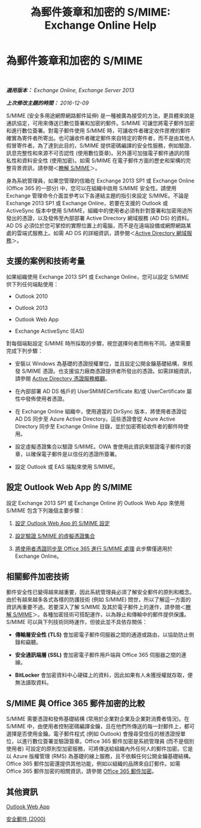 ﻿---
title: '為郵件簽章和加密的 S/MIME: Exchange Online Help'
TOCTitle: 為郵件簽章和加密的 S/MIME
ms:assetid: 887c710b-0ec6-4ff0-8065-5f05f74afef3
ms:mtpsurl: https://technet.microsoft.com/zh-tw/library/Dn626158(v=EXCHG.150)
ms:contentKeyID: 61212786
ms.date: 04/24/2018
mtps_version: v=EXCHG.150
ms.translationtype: HT
---

# 為郵件簽章和加密的 S/MIME

 

_**適用版本：** Exchange Online, Exchange Server 2013_

_**上次修改主題的時間：** 2016-12-09_

S/MIME (安全多用途網際網路郵件延伸) 是一種被廣為接受的方法，更具體來說是通訊協定，可用來傳送已數位簽署和加密的郵件。S/MIME 可讓您將電子郵件加密和進行數位簽署。對電子郵件使用 S/MIME 時，可讓收件者確定收件匣裡的郵件確實為寄件者所寄出。也可讓收件者確定郵件來自特定的寄件者，而不是由其他人假冒寄件者。為了達到此目的，S/MIME 提供密碼編譯的安全性服務，例如驗證、訊息完整性和來源不可否認性 (使用數位簽章)。另外還可加強電子郵件通訊的隱私性和資料安全性 (使用加密)。如需 S/MIME 在電子郵件方面的歷史和架構的完整背景資訊，請參閱＜[瞭解 S/MIME](https://go.microsoft.com/fwlink/?linkid=393948)＞。

身為系統管理員，如果您管理的信箱在 Exchange 2013 SP1 或 Exchange Online (Office 365 的一部分) 中，您可以在組織中啟用 S/MIME 安全性。請使用 Exchange 管理命令介面並參考以下各連結主題的指引來設定 S/MIME。不論是 Exchange 2013 SP1 或 Exchange Online，若要在支援的 Outlook 或 ActiveSync 版本中使用 S/MIME，組織中的使用者必須有針對簽署和加密用途所發出的憑證，以及發佈至內部部署 Active Directory 網域服務 (AD DS) 的資料。AD DS 必須位於您可掌控的實際位置上的電腦，而不是在遠端設備或網際網路某處的雲端式服務上。如需 AD DS 的詳細資訊，請參閱＜[Active Directory 網域服務](https://go.microsoft.com/fwlink/?linkid=394064)＞。

## 支援的案例和技術考量

如果組織使用 Exchange 2013 SP1 或 Exchange Online，您可以設定 S/MIME 供下列任何端點使用：

  - Outlook 2010

  - Outlook 2013

  - Outlook Web App

  - Exchange ActiveSync (EAS)

對每個端點設定 S/MIME 時所採取的步驟，視您選擇何者而稍有不同。通常需要完成下列步驟：

  - 安裝以 Windows 為基礎的憑證授權單位，並且設定公開金鑰基礎結構，來核發 S/MIME 憑證。也支援協力廠商憑證提供者所發出的憑證。如需詳細資訊，請參閱 [Active Directory 憑證服務概觀](https://technet.microsoft.com/zh-tw/library/hh831740.aspx)。

  - 在內部部署 AD DS 帳戶的 UserSMIMECertificate 和/或 UserCertificate 屬性中發佈使用者憑證。

  - 在 Exchange Online 組織中，使用適當的 DirSync 版本，將使用者憑證從 AD DS 同步至 Azure Active Directory。這些憑證會從 Azure Active Directory 同步至 Exchange Online 目錄，並於加密寄給收件者的郵件時使用。

  - 設定虛擬憑證集合以驗證 S/MIME。OWA 會使用此資訊來驗證電子郵件的簽章，以確保電子郵件是以信任的憑證所簽署。

  - 設定 Outlook 或 EAS 端點來使用 S/MIME。

## 設定 Outlook Web App 的 S/MIME

設定 Exchange 2013 SP1 或 Exchange Online 的 Outlook Web App 來使用 S/MIME 包含下列幾個主要步驟：

1.  [設定 Outlook Web App 的 S/MIME 設定](configure-s-mime-settings-for-outlook-web-app-exchange-2013-help.md)

2.  [設定驗證 S/MIME 的虛擬憑證集合](set-up-virtual-certificate-collection-to-validate-s-mime-exchange-2013-help.md)

3.  [將使用者憑證同步至 Office 365 進行 S/MIME 處理](https://technet.microsoft.com/zh-tw/library/dn626159\(v=exchg.150\)) 此步驟僅適用於 Exchange Online。

## 相關郵件加密技術

郵件安全性已變得越來越重要，因此系統管理員必須了解安全郵件的原則和概念。由於有越來越多各式各樣的防護技術 (例如 S/MIME) 問世，所以了解這一方面的資訊再重要不過。若要深入了解 S/MIME 及其於電子郵件上的運作，請參閱＜[瞭解 S/MIME](https://go.microsoft.com/fwlink/?linkid=393948)＞。各種加密技術可搭配運作，以為靜止和傳輸中的郵件提供保護。S/MIME 可以與下列技術同時運作，但彼此並不具依存關係：

  -  **傳輸層安全性 (TLS)** 會加密電子郵件伺服器之間的通道或路由，以協助防止側錄和竊聽。

  -  **安全通訊端層 (SSL)** 會加密電子郵件用戶端與 Office 365 伺服器之間的連線。

  -  **BitLocker** 會加密資料中心硬碟上的資料，因此如果有人未獲授權就存取，便無法讀取資料。

## S/MIME 與 Office 365 郵件加密的比較

S/MIME 需要憑證和發佈基礎結構 (常用於企業對企業及企業對消費者情況)。在 S/MIME 中，由使用者控制密碼編譯金鑰，且在他們所傳送的每一封郵件上，都可選擇是否使用金鑰。電子郵件程式 (例如 Outlook) 會搜尋受信任的根憑證授單位，以進行數位簽署並驗證簽章。Office 365 郵件加密是系統管理員 (而不是個別使用者) 可設定的原則型加密服務，可將傳送給組織內外任何人的郵件加密。它是以 Azure 版權管理 (RMS) 為基礎的線上服務，且不依賴任何公開金鑰基礎結構。Office 365 郵件加密還提供其他功能，例如以組織的品牌來自訂郵件。如需 Office 365 郵件加密的相關資訊，請參閱 [Office 365 郵件加密](https://go.microsoft.com/fwlink/?linkid=392525)。

## 其他資訊

[Outlook Web App](outlook-web-app-exchange-2013-help.md)

[安全郵件 (2000)](https://technet.microsoft.com/zh-tw/library/cc962043.aspx)

